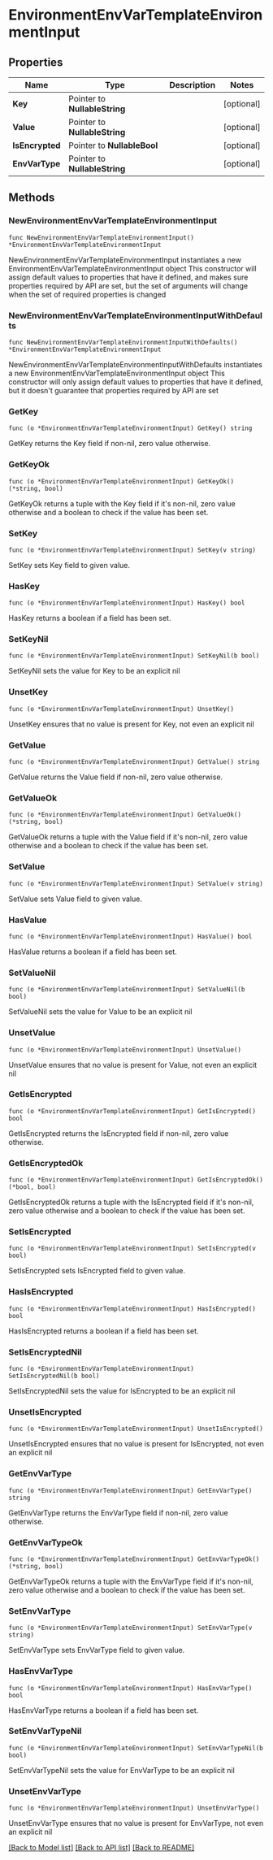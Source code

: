 # EnvironmentEnvVarTemplateEnvironmentInput

## Properties

Name | Type | Description | Notes
------------ | ------------- | ------------- | -------------
**Key** | Pointer to **NullableString** |  | [optional] 
**Value** | Pointer to **NullableString** |  | [optional] 
**IsEncrypted** | Pointer to **NullableBool** |  | [optional] 
**EnvVarType** | Pointer to **NullableString** |  | [optional] 

## Methods

### NewEnvironmentEnvVarTemplateEnvironmentInput

`func NewEnvironmentEnvVarTemplateEnvironmentInput() *EnvironmentEnvVarTemplateEnvironmentInput`

NewEnvironmentEnvVarTemplateEnvironmentInput instantiates a new EnvironmentEnvVarTemplateEnvironmentInput object
This constructor will assign default values to properties that have it defined,
and makes sure properties required by API are set, but the set of arguments
will change when the set of required properties is changed

### NewEnvironmentEnvVarTemplateEnvironmentInputWithDefaults

`func NewEnvironmentEnvVarTemplateEnvironmentInputWithDefaults() *EnvironmentEnvVarTemplateEnvironmentInput`

NewEnvironmentEnvVarTemplateEnvironmentInputWithDefaults instantiates a new EnvironmentEnvVarTemplateEnvironmentInput object
This constructor will only assign default values to properties that have it defined,
but it doesn't guarantee that properties required by API are set

### GetKey

`func (o *EnvironmentEnvVarTemplateEnvironmentInput) GetKey() string`

GetKey returns the Key field if non-nil, zero value otherwise.

### GetKeyOk

`func (o *EnvironmentEnvVarTemplateEnvironmentInput) GetKeyOk() (*string, bool)`

GetKeyOk returns a tuple with the Key field if it's non-nil, zero value otherwise
and a boolean to check if the value has been set.

### SetKey

`func (o *EnvironmentEnvVarTemplateEnvironmentInput) SetKey(v string)`

SetKey sets Key field to given value.

### HasKey

`func (o *EnvironmentEnvVarTemplateEnvironmentInput) HasKey() bool`

HasKey returns a boolean if a field has been set.

### SetKeyNil

`func (o *EnvironmentEnvVarTemplateEnvironmentInput) SetKeyNil(b bool)`

 SetKeyNil sets the value for Key to be an explicit nil

### UnsetKey
`func (o *EnvironmentEnvVarTemplateEnvironmentInput) UnsetKey()`

UnsetKey ensures that no value is present for Key, not even an explicit nil
### GetValue

`func (o *EnvironmentEnvVarTemplateEnvironmentInput) GetValue() string`

GetValue returns the Value field if non-nil, zero value otherwise.

### GetValueOk

`func (o *EnvironmentEnvVarTemplateEnvironmentInput) GetValueOk() (*string, bool)`

GetValueOk returns a tuple with the Value field if it's non-nil, zero value otherwise
and a boolean to check if the value has been set.

### SetValue

`func (o *EnvironmentEnvVarTemplateEnvironmentInput) SetValue(v string)`

SetValue sets Value field to given value.

### HasValue

`func (o *EnvironmentEnvVarTemplateEnvironmentInput) HasValue() bool`

HasValue returns a boolean if a field has been set.

### SetValueNil

`func (o *EnvironmentEnvVarTemplateEnvironmentInput) SetValueNil(b bool)`

 SetValueNil sets the value for Value to be an explicit nil

### UnsetValue
`func (o *EnvironmentEnvVarTemplateEnvironmentInput) UnsetValue()`

UnsetValue ensures that no value is present for Value, not even an explicit nil
### GetIsEncrypted

`func (o *EnvironmentEnvVarTemplateEnvironmentInput) GetIsEncrypted() bool`

GetIsEncrypted returns the IsEncrypted field if non-nil, zero value otherwise.

### GetIsEncryptedOk

`func (o *EnvironmentEnvVarTemplateEnvironmentInput) GetIsEncryptedOk() (*bool, bool)`

GetIsEncryptedOk returns a tuple with the IsEncrypted field if it's non-nil, zero value otherwise
and a boolean to check if the value has been set.

### SetIsEncrypted

`func (o *EnvironmentEnvVarTemplateEnvironmentInput) SetIsEncrypted(v bool)`

SetIsEncrypted sets IsEncrypted field to given value.

### HasIsEncrypted

`func (o *EnvironmentEnvVarTemplateEnvironmentInput) HasIsEncrypted() bool`

HasIsEncrypted returns a boolean if a field has been set.

### SetIsEncryptedNil

`func (o *EnvironmentEnvVarTemplateEnvironmentInput) SetIsEncryptedNil(b bool)`

 SetIsEncryptedNil sets the value for IsEncrypted to be an explicit nil

### UnsetIsEncrypted
`func (o *EnvironmentEnvVarTemplateEnvironmentInput) UnsetIsEncrypted()`

UnsetIsEncrypted ensures that no value is present for IsEncrypted, not even an explicit nil
### GetEnvVarType

`func (o *EnvironmentEnvVarTemplateEnvironmentInput) GetEnvVarType() string`

GetEnvVarType returns the EnvVarType field if non-nil, zero value otherwise.

### GetEnvVarTypeOk

`func (o *EnvironmentEnvVarTemplateEnvironmentInput) GetEnvVarTypeOk() (*string, bool)`

GetEnvVarTypeOk returns a tuple with the EnvVarType field if it's non-nil, zero value otherwise
and a boolean to check if the value has been set.

### SetEnvVarType

`func (o *EnvironmentEnvVarTemplateEnvironmentInput) SetEnvVarType(v string)`

SetEnvVarType sets EnvVarType field to given value.

### HasEnvVarType

`func (o *EnvironmentEnvVarTemplateEnvironmentInput) HasEnvVarType() bool`

HasEnvVarType returns a boolean if a field has been set.

### SetEnvVarTypeNil

`func (o *EnvironmentEnvVarTemplateEnvironmentInput) SetEnvVarTypeNil(b bool)`

 SetEnvVarTypeNil sets the value for EnvVarType to be an explicit nil

### UnsetEnvVarType
`func (o *EnvironmentEnvVarTemplateEnvironmentInput) UnsetEnvVarType()`

UnsetEnvVarType ensures that no value is present for EnvVarType, not even an explicit nil

[[Back to Model list]](../README.md#documentation-for-models) [[Back to API list]](../README.md#documentation-for-api-endpoints) [[Back to README]](../README.md)



